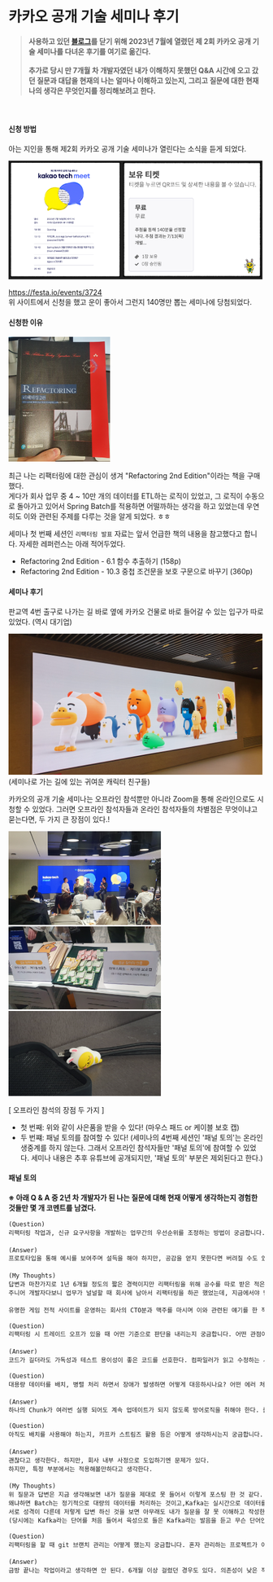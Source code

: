 # 카카오 공개 기술 세미나 후기

> #### 사용하고 있던 [블로그](https://topyheun.tistory.com/9)를 닫기 위해 2023년 7월에 열렸던 제 2회 카카오 공개 기술 세미나를 다녀온 후기를 여기로 옮긴다.<br><br> 추가로 당시 만 7개월 차 개발자였던 내가 이해하지 못했던 Q&A 시간에 오고 갔던 질문과 대답을 현재의 나는 얼마나 이해하고 있는지, 그리고 질문에 대한 현재 나의 생각은 무엇인지를 정리해보려고 한다.

<br>

#### 신청 방법

아는 지인을 통해 제2회 카카오 공개 기술 세미나가 열린다는 소식을 듣게 되었다.

<img src="../image/img_10.png" width="500px" height="auto">

https://festa.io/events/3724<br>
위 사이트에서 신청을 했고 운이 좋아서 그런지 140명만 뽑는 세미나에 당첨되었다.

#### 신청한 이유

<img src="../image/img_11.png" width="200px" height="auto">

최근 나는 리팩터링에 대한 관심이 생겨 "Refactoring 2nd Edition"이라는 책을 구매했다.<br>
게다가 회사 업무 중 4 ~ 10만 개의 데이터를 ETL하는 로직이 있었고, 그 로직이 수동으로 돌아가고 있어서 Spring Batch를 적용하면 어떨까하는 생각을 하고 있었는데 우연히도 이와 관련된 주제를 다루는 것을 알게 되었다. ㅎㅎ

세미나 첫 번째 세션인 `리팩터링 발표` 자료는 앞서 언급한 책의 내용을 참고했다고 합니다. 자세한 레퍼런스는 아래 적어두었다.

- Refactoring 2nd Edition - 6.1 함수 추출하기 (158p)
- Refactoring 2nd Edition - 10.3 중첩 조건문을 보호 구문으로 바꾸기 (360p)

#### 세미나 후기
판교역 4번 출구로 나가는 길 바로 옆에 카카오 건물로 바로 들어갈 수 있는 입구가 따로 있었다. (역시 대기업)

<img src="../image/img_12.png" width="500px" height="auto"><br>(세미나로 가는 길에 있는 귀여운 캐릭터 친구들)

카카오의 공개 기술 세미나는 오프라인 참석뿐만 아니라 Zoom을 통해 온라인으로도 시청할 수 있었다. 그러면 오프라인 참석자들과 온라인 참석자들의 차별점은 무엇이냐고 묻는다면, 두 가지 큰 장점이 있다.!

<p>
  <img src="../image/img_13.png" width="300px" height="auto">
  <img src="../image/img_14.png" width="300px" height="auto">
  <img src="../image/img_15.png" width="300px" height="auto">
</p>

[ 오프라인 참석의 장점 두 가지 ]

- 첫 번째: 위와 같이 사은품을 받을 수 있다! (마우스 패드 or 케이블 보호 캡)
- 두 번쨰: 패널 토의를 참여할 수 있다! (세미나의 4번째 세션인 '패널 토의'는 온라인 생중계를 하지 않는다. 그래서 오프라인 참석자들만 '패널 토의'에 참여할 수 있었다. 세미나 내용은 추후 유튜브에 공개되지만, '패널 토의' 부분은 제외된다고 한다.)

#### 패널 토의

**※ 아래 Q & A 중 2년 차 개발자가 된 나는 질문에 대해 현재 어떻게 생각하는지 경험한 것들만 몇 개 코멘트를 남겼다.**

``` markdown
(Question)
리팩터링 작업과, 신규 요구사항을 개발하는 업무간의 우선순위를 조정하는 방법이 궁금합니다. 리팩토링의 중요성을 조직에 어필하는 좋은 방법이 있을까요?

(Answer)
프로토타입을 통해 예시를 보여주며 설득을 해야 하지만, 공감을 얻지 못한다면 버려질 수도 있다. 그리고 업무 시간이 아닌, 개인 시간을 활용해야 할 수도 있다.

(My Thoughts)
답변과 마찬가지로 1년 6개월 정도의 짧은 경력이지만 리팩터링을 위해 공수를 따로 받은 적은 없었다.
주니어 개발자다보니 업무가 널널할 때 회사에 남아서 리팩터링을 하곤 했었는데, 지금에서야 답변이 공감되는 것 같다

유명한 게임 전적 사이트를 운영하는 회사의 CTO분과 맥주를 마시며 이와 관련된 얘기를 한 적이 있다. "개인의 만족은 끝이 없기 때문에 리팩터링은 필요에 의해 해야 된다." 이 말에 너무 공감하고 동의하는 바이다.
```

``` markdown
(Question)
리팩터링 시 트레이드 오프가 있을 때 어떤 기준으로 판단을 내리는지 궁금합니다. 어떤 관점이나 기준을 가지고 리팩토링을 하나요?

(Answer)
코드가 길더라도 가독성과 테스트 용이성이 좋은 코드를 선호한다. 컴파일러가 읽고 수정하는 시간보다 사람이 읽고 수정하는 시간이 더 많기 때문이다.
```

``` markdown
(Question)
대용량 데이터를 배치, 병렬 처리 하면서 장애가 발생하면 어떻게 대응하시나요? 어떤 에러 처리나 롤백 메커니즘을 사용하셨는지 궁금합니다.

(Answer)
하나의 Chunk가 여러번 실행 되어도 계속 업데이트가 되지 않도록 방어로직을 취해야 한다. 롤백을 생각하는 것보다 배치를 계속 돌려도 문제가 없게 해야 된다.
```

``` markdown
(Question)
아직도 배치를 사용해야 하는지, 카프카 스트림즈 활용 등은 어떻게 생각하시는지 궁금합니다.

(Answer)
괜찮다고 생각한다. 하지만, 회사 내부 사정으로 도입하기엔 문제가 있다.
하지만, 특정 부분에서는 적용해볼만하다고 생각한다.

(My Thoughts)
위 질문과 답변은 지금 생각해보면 내가 질문을 제대로 못 들어서 이렇게 포스팅 한 것 같다.
왜냐하면 Batch는 정기적으로 대량의 데이터를 처리하는 것이고,Kafka는 실시간으로 데이터를 처리하는 것으로 알고 있다.
서로 성격이 다른데 저렇게 답변 하신 것을 보면 아무래도 내가 질문을 잘 못 이해하고 작성한 것 같다.
(당시에는 Kafka라는 단어를 처음 들어서 육성으로 들은 Kafka라는 발음을 듣고 무슨 단어인지 찾는 것도 오래걸렸었다. ㅎㅎ)
```

``` markdown
(Question)
리팩터링을 할 때 git 브랜치 관리는 어떻게 했는지 궁금합니다. 혼자 관리하는 프로젝트가 아니고 중간에 신규 기능 개발이나 수정을 하게되면 소스 충돌이 많이 발생할거같아서요.

(Answer)
금방 끝나는 작업이라고 생각하면 안 된다. 6개월 이상 걸렸던 경우도 있다. 의존성이 낮은 작업부터 천천히 시작하고 충돌은 당연히 발생한다. 그러므로 팀원들에게 충돌이 발생하면 나를 호출하라고 미리 말해주는 방법도 있다.
```